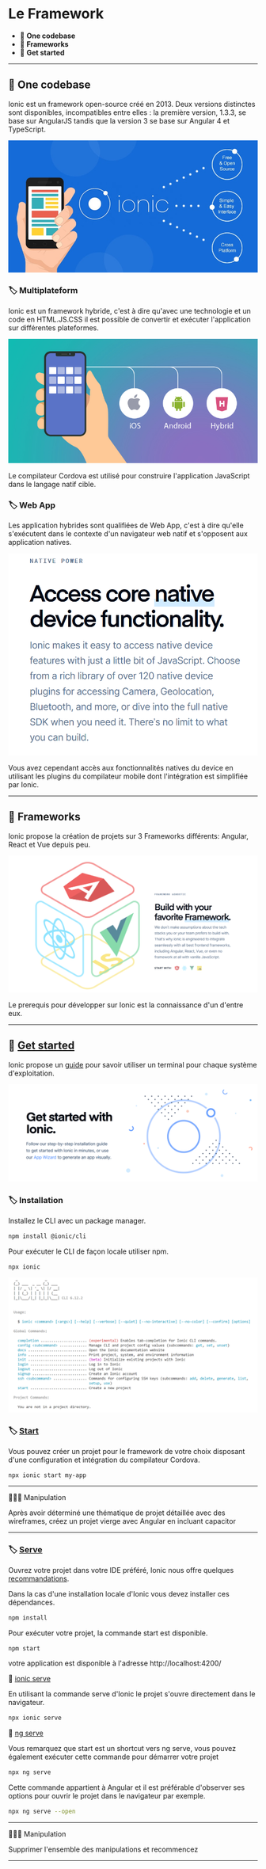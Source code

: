 # Le Framework

*  🔖 **One codebase**
*  🔖 **Frameworks**
*  🔖 **Get started**

___

## 📑 One codebase

Ionic est un framework open-source créé en 2013. Deux versions distinctes sont disponibles, incompatibles entre elles : la première version, 1.3.3, se base sur AngularJS tandis que la version 3 se base sur Angular 4 et TypeScript.

![image](https://raw.githubusercontent.com/seeren-training/Ionic/master/wiki/resources/ionic.jpg)

### 🏷️ **Multiplateform**

Ionic est un framework hybride, c'est à dire qu'avec une technologie et un code en HTML.JS.CSS il est possible de convertir et exécuter l'application sur différentes plateformes.

![image](https://raw.githubusercontent.com/seeren-training/Ionic/master/wiki/resources/hybrid.jpg)

Le compilateur Cordova est utilisé pour construire l'application JavaScript dans le langage natif cible.

### 🏷️ **Web App**

Les application hybrides sont qualifiées de Web App, c'est à dire qu'elle s'exécutent dans le contexte d'un navigateur web natif et s'opposent aux application natives.

![image](https://raw.githubusercontent.com/seeren-training/Ionic/master/wiki/resources/native.png)

Vous avez cependant accès aux fonctionnalités natives du device en utilisant les plugins du compilateur mobile dont l'intégration est simplifiée par Ionic.

___

## 📑 Frameworks

Ionic propose la création de projets sur 3 Frameworks différents: Angular, React et Vue depuis peu.

![image](https://raw.githubusercontent.com/seeren-training/Ionic/master/wiki/resources/frameworks.png)

Le prerequis pour développer sur Ionic est la connaissance d'un d'entre eux.

___

## 📑 [Get started](https://ionicframework.com/getting-started)

Ionic propose un [guide](https://blog.ionicframework.com/new-to-the-command-line/) pour savoir utiliser un terminal pour chaque système d'exploitation.

![image](https://raw.githubusercontent.com/seeren-training/Ionic/master/wiki/resources/start.png)

### 🏷️ **Installation**

Installez le CLI avec un package manager.

```bash
npm install @ionic/cli
```

Pour exécuter le CLI de façon locale utiliser npm.

```bash
npx ionic
```

![image](https://raw.githubusercontent.com/seeren-training/Ionic/master/wiki/resources/cli.png)

### 🏷️ **[Start](https://ionicframework.com/docs/cli/commands/start)**

Vous pouvez créer un projet pour le framework de votre choix disposant d'une configuration et intégration du compilateur Cordova.

```bash
npx ionic start my-app
```

___

👨🏻‍💻 Manipulation

Après avoir déterminé une thématique de projet détaillée avec des wireframes, créez un projet vierge avec Angular en incluant capacitor

___

### 🏷️ **[Serve](https://ionicframework.com/docs/cli/commands/serve)**

Ouvrez votre projet dans votre IDE préféré, Ionic nous offre quelques [recommandations](https://ionicframework.com/docs/v3/developer-resources/editors_and_ides/).

Dans la cas d'une installation locale d'Ionic vous devez installer ces dépendances.

```bash
npm install
```

Pour exécuter votre projet, la commande start est disponible.

```bash
npm start
```

votre application est disponible à l'adresse http://localhost:4200/

🔗 [ionic serve](https://ionicframework.com/docs/cli/commands/serve)

En utilisant la commande serve d'Ionic le projet s'ouvre directement dans le navigateur.

```bash
npx ionic serve
```

🔗 [ng serve](https://angular.io/cli/serve)

Vous remarquez que start est un shortcut vers ng serve, vous pouvez également exécuter cette commande pour démarrer votre projet

```bash
npx ng serve
```

Cette commande appartient à Angular et il est préférable d'observer ses options pour ouvrir le projet dans le navigateur par exemple.

```bash
npx ng serve --open
```

___

👨🏻‍💻 Manipulation

Supprimer l'ensemble des manipulations et recommencez

___
